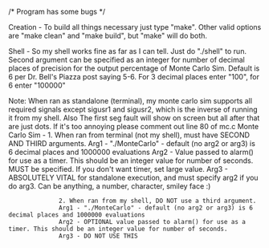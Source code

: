 /* Program has some bugs */

Creation - To build all things necessary just type "make". Other valid options are "make clean" and "make build", but "make" will do both. 

Shell - So my shell works fine as far as I can tell. Just do "./shell" to run. Second argument can be specified as an integer
 for number of decimal places of precision for the output percentage of Monte Carlo Sim. Default is 6 per Dr. Bell's Piazza post saying 5-6. 
For 3 decimal places enter "100", for 6 enter "100000" 


Note: When ran as standalone (terminal), my monte carlo sim supports all required signals except sigusr1 and sigusr2, which is the inverse of running it from my shell.
Also The first seg fault will show on screen but all after that are just dots. If it's too annoying please comment out line 80 of mc.c
Monte Carlo Sim - 1. When ran from terminal (not my shell), must have SECOND AND THIRD arguments. 
                  Arg1 - "./MonteCarlo" - default (no arg2 or arg3) is 6 decimal places and 1000000 evaluations
                  Arg2 - Value passed to alarm() for use as a timer. This should be an integer value for number of seconds. MUST be specified.
                         If you don't want timer, set large value.
                  Arg3 - ABSOLUTELY VITAL for standalone execution, and must specify arg2 if you do arg3. Can be anything, a number, character, smiley face :)

                  2. When ran from my shell, DO NOT use a third argument.
                  Arg1 - "./MonteCarlo" - default (no arg2 or arg3) is 6 decimal places and 1000000 evaluations
                  Arg2 - OPTIONAL value passed to alarm() for use as a timer. This should be an integer value for number of seconds.
                  Arg3 - DO NOT USE THIS



